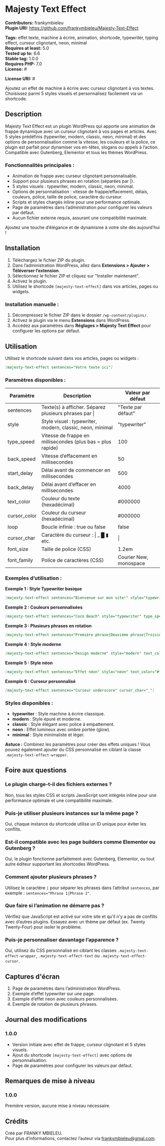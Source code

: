 # Majesty Text Effect

**Contributors:** frankymbieleu  
**Plugin URI:** https://github.com/frankymbieleu/Majesty-Text-Effect 

**Tags:** effet texte, machine à écrire, animation, shortcode, typewriter, typing effect, curseur clignotant, neon, minimal  
**Requires at least:** 5.0  
**Tested up to:** 6.6  
**Stable tag:** 1.0.0  
**Requires PHP:** 7.0  
**License:**   #

**License URI:**  # 

Ajoutez un effet de machine à écrire avec curseur clignotant à vos textes. Choisissez parmi 5 styles visuels et personnalisez facilement via un shortcode.

## Description

Majesty Text Effect est un plugin WordPress qui apporte une animation de frappe dynamique avec un curseur clignotant à vos pages et articles. Avec 5 styles prédéfinis (typewriter, modern, classic, neon, minimal) et des options de personnalisation comme la vitesse, les couleurs et la police, ce plugin est parfait pour dynamiser vos en-têtes, slogans ou appels à l’action. Compatible avec Gutenberg, Elementor et tous les thèmes WordPress.

### Fonctionnalités principales :
- Animation de frappe avec curseur clignotant personnalisable.
- Support pour plusieurs phrases en rotation (séparées par |).
- 5 styles visuels : typewriter, modern, classic, neon, minimal.
- Options de personnalisation : vitesse de frappe/effacement, délais, couleurs, police, taille de police, caractère du curseur.
- Scripts et styles chargés inline pour une performance optimale.
- Page de paramètres dans l’administration pour configurer les valeurs par défaut.
- Aucun fichier externe requis, assurant une compatibilité maximale.

Ajoutez une touche d’élégance et de dynamisme à votre site dès aujourd’hui !

## Installation

1. Téléchargez le fichier ZIP du plugin.
2. Dans l’administration WordPress, allez dans **Extensions > Ajouter > Téléverser l’extension**.
3. Sélectionnez le fichier ZIP et cliquez sur "Installer maintenant".
4. Activez le plugin.
5. Utilisez le shortcode `[majesty-text-effect]` dans vos articles, pages ou widgets.

### Installation manuelle :
1. Décompressez le fichier ZIP dans le dossier `/wp-content/plugins/`.
2. Activez le plugin via le menu **Extensions** dans WordPress.
3. Accédez aux paramètres dans **Réglages > Majesty Text Effect** pour configurer les options par défaut.

## Utilisation

Utilisez le shortcode suivant dans vos articles, pages ou widgets :

```markdown
[majesty-text-effect sentences="Votre texte ici"]
```

### Paramètres disponibles :

| Paramètre      | Description                                                                 | Valeur par défaut    |
|----------------|-----------------------------------------------------------------------------|----------------------|
| sentences      | Texte(s) à afficher. Séparez plusieurs phrases par \|                       | "Texte par défaut"   |
| style          | Style visuel : typewriter, modern, classic, neon, minimal                   | "typewriter"         |
| type_speed     | Vitesse de frappe en millisecondes (plus bas = plus rapide)                 | 100                  |
| back_speed     | Vitesse d’effacement en millisecondes                                       | 50                   |
| start_delay    | Délai avant de commencer en millisecondes                                   | 500                  |
| back_delay     | Délai avant d’effacer en millisecondes                                      | 4000                 |
| text_color     | Couleur du texte (hexadécimal)                                              | #000000              |
| cursor_color   | Couleur du curseur (hexadécimal)                                            | #000000              |
| loop           | Boucle infinie : true ou false                                              | false                |
| cursor_char    | Caractère du curseur : \| _ █ ▮ etc.                                       | \|                   |
| font_size      | Taille de police (CSS)                                                      | 1.2em                |
| font_family    | Police de caractères (CSS)                                                  | Courier New, monospace |

### Exemples d’utilisation :

**Exemple 1 : Style Typewriter basique**  
```markdown
[majesty-text-effect sentences="Bienvenue sur mon site!" style="typewriter"]
```

**Exemple 2 : Couleurs personnalisées**  
```markdown
[majesty-text-effect sentences="Coco Beach" style="typewriter" type_speed="100" back_speed="50" text_color="#d78a3a" cursor_color="#d78a3a" loop="true"]
```

**Exemple 3 : Plusieurs phrases en rotation**  
```markdown
[majesty-text-effect sentences="Première phrase|Deuxième phrase|Troisième phrase" loop="true" back_speed="30"]
```

**Exemple 4 : Style moderne**  
```markdown
[majesty-text-effect sentences="Design moderne" style="modern" text_color="#00ff00" cursor_color="#00ff00" font_size="2em"]
```

**Exemple 5 : Style néon**  
```markdown
[majesty-text-effect sentences="Effet néon" style="neon" text_color="#ff00ff" cursor_color="#ff00ff"]
```

**Exemple 6 : Curseur personnalisé**  
```markdown
[majesty-text-effect sentences="Curseur underscore" cursor_char="_"]
```

### Styles disponibles :
- **typewriter** : Style machine à écrire classique.
- **modern** : Style épuré et moderne.
- **classic** : Style élégant avec police à empattement.
- **neon** : Effet lumineux avec ombre portée (glow).
- **minimal** : Style minimaliste et léger.

**Astuce :** Combinez les paramètres pour créer des effets uniques ! Vous pouvez également ajouter du CSS personnalisé en ciblant la classe `.majesty-text-effect-wrapper`.

## Foire aux questions

### Le plugin charge-t-il des fichiers externes ?
Non, tous les styles CSS et scripts JavaScript sont intégrés inline pour une performance optimale et une compatibilité maximale.

### Puis-je utiliser plusieurs instances sur la même page ?
Oui, chaque instance du shortcode utilise un ID unique pour éviter les conflits.

### Est-il compatible avec les page builders comme Elementor ou Gutenberg ?
Oui, le plugin fonctionne parfaitement avec Gutenberg, Elementor, ou tout autre éditeur supportant les shortcodes WordPress.

### Comment ajouter plusieurs phrases ?
Utilisez le caractère `|` pour séparer les phrases dans l’attribut `sentences`, par exemple : `sentences="Phrase 1|Phrase 2"`.

### Que faire si l’animation ne démarre pas ?
Vérifiez que JavaScript est activé sur votre site et qu’il n’y a pas de conflits avec d’autres plugins. Essayez avec un thème par défaut (ex. Twenty Twenty-Four) pour isoler le problème.

### Puis-je personnaliser davantage l’apparence ?
Oui, utilisez du CSS personnalisé en ciblant les classes `.majesty-text-effect-wrapper`, `.majesty-text-effect-text` ou `.majesty-text-effect-cursor`.

## Captures d'écran

1. Page de paramètres dans l’administration WordPress.
2. Exemple d’effet typewriter sur une page.
3. Exemple d’effet neon avec couleurs personnalisées.
4. Exemple de rotation de plusieurs phrases.

## Journal des modifications

### 1.0.0
- Version initiale avec effet de frappe, curseur clignotant et 5 styles visuels.
- Ajout du shortcode `[majesty-text-effect]` avec options de personnalisation.
- Page de paramètres pour configurer les valeurs par défaut.

## Remarques de mise à niveau

### 1.0.0
Première version, aucune mise à niveau nécessaire.

## Crédits

Créé par FRANKY MBIELEU.  
Pour plus d’informations, contactez l’auteur via frankymbieleu@gmal.com.
